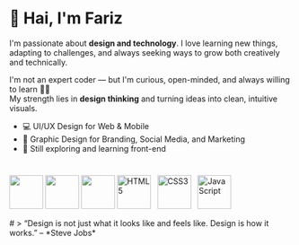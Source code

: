 # 👋 Hai, I'm Fariz

I'm passionate about **design and technology**. I love learning new things, adapting to challenges, and always seeking ways to grow both creatively and technically.

I'm not an expert coder — but I'm curious, open-minded, and always willing to learn 👨‍💻  
My strength lies in **design thinking** and turning ideas into clean, intuitive visuals.


- 💻 UI/UX Design for Web & Mobile
- 🎨 Graphic Design for Branding, Social Media, and Marketing
- 🧠 Still exploring and learning front-end

#
<p>
  <img src="https://cdn.jsdelivr.net/gh/devicons/devicon@latest/icons/figma/figma-original.svg" width="60" />
  <img src="https://cdn.jsdelivr.net/gh/devicons/devicon@latest/icons/illustrator/illustrator-original.svg" width="60" />
  <img src="https://cdn.jsdelivr.net/gh/devicons/devicon@latest/icons/canva/canva-original.svg" width="60" />
  <img src="https://cdn.jsdelivr.net/gh/devicons/devicon/icons/html5/html5-original.svg" alt="HTML5" width="60"/> &nbsp;
  <img src="https://cdn.jsdelivr.net/gh/devicons/devicon/icons/css3/css3-original.svg" alt="CSS3" width="60"/> &nbsp;
  <img src="https://cdn.jsdelivr.net/gh/devicons/devicon/icons/javascript/javascript-original.svg" alt="JavaScript" width="60"/> &nbsp;
</p>
#
> “Design is not just what it looks like and feels like. Design is how it works.” – *Steve Jobs*

